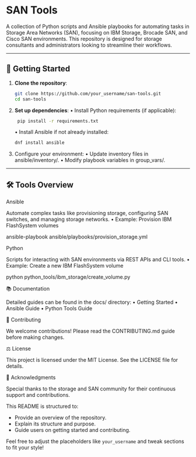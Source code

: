 # SAN Tools

A collection of Python scripts and Ansible playbooks for automating tasks in Storage Area Networks (SAN), focusing on IBM Storage, Brocade SAN, and Cisco SAN environments. This repository is designed for storage consultants and administrators looking to streamline their workflows.

---

## 🚀 Getting Started

1. **Clone the repository**:
   ```bash
   git clone https://github.com/your_username/san-tools.git
   cd san-tools
   ```

2. **Set up dependencies**:
	•	Install Python requirements (if applicable):
   ```bash
    pip install -r requirements.txt
    ```

	•	Install Ansible if not already installed:
    ```bash
    dnf install ansible
    ```
3.	Configure your environment:
	•	Update inventory files in ansible/inventory/.
	•	Modify playbook variables in group_vars/.

---
## 🛠️ Tools Overview

Ansible

Automate complex tasks like provisioning storage, configuring SAN switches, and managing storage networks.
	•	Example: Provision IBM FlashSystem volumes

ansible-playbook ansible/playbooks/provision_storage.yml



Python

Scripts for interacting with SAN environments via REST APIs and CLI tools.
	•	Example: Create a new IBM FlashSystem volume

python python_tools/ibm_storage/create_volume.py

📚 Documentation

Detailed guides can be found in the docs/ directory:
	•	Getting Started
	•	Ansible Guide
	•	Python Tools Guide

🤝 Contributing

We welcome contributions! Please read the CONTRIBUTING.md guide before making changes.

⚖️ License

This project is licensed under the MIT License. See the LICENSE file for details.

🌟 Acknowledgments

Special thanks to the storage and SAN community for their continuous support and contributions.

This README is structured to:
- Provide an overview of the repository.
- Explain its structure and purpose.
- Guide users on getting started and contributing.

Feel free to adjust the placeholders like `your_username` and tweak sections to fit your style!